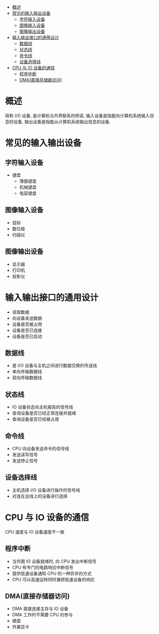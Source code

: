 <!-- TOC -->

- [概述](#概述)
- [常见的输入输出设备](#常见的输入输出设备)
    - [字符输入设备](#字符输入设备)
    - [图像输入设备](#图像输入设备)
    - [图像输出设备](#图像输出设备)
- [输入输出接口的通用设计](#输入输出接口的通用设计)
    - [数据线](#数据线)
    - [状态线](#状态线)
    - [命令线](#命令线)
    - [设备选择线](#设备选择线)
- [CPU 与 IO 设备的通信](#cpu-与-io-设备的通信)
    - [程序中断](#程序中断)
    - [DMA(直接存储器访问)](#dma直接存储器访问)

<!-- /TOC -->

# 概述

简称 I/O 设备, 是计算机与外界联系的桥梁, 输入设备是指能向计算机系统输入信息的设备, 输出设备是指能从计算机系统输出信息的设备.

# 常见的输入输出设备

## 字符输入设备

- 键盘
    - 薄膜键盘
    - 机械键盘
    - 电容键盘

## 图像输入设备

- 鼠标
- 数位板
- 扫描仪

## 图像输出设备

- 显示器
- 打印机
- 投影仪

# 输入输出接口的通用设计

- 读取数据
- 向设备发送数据
- 设备是否被占用
- 设备是否已连接
- 设备是否已启动

## 数据线

- 是 I/O 设备与主机之间进行数据交换的传送线
- 单向传输数据线
- 双向传输数据线

## 状态线

- IO 设备状态向主机报告的信号线
- 查询设备是否已经正常连接并就绪
- 查询设备是否已经被占用

## 命令线

- CPU 向设备发送命令的信号线
- 发送读写信号
- 发送停止信号

## 设备选择线

- 主机选择 I/O 设备进行操作的信号线
- 对连在总线上的设备进行选择

# CPU 与 IO 设备的通信

CPU 速度与 IO 设备速度不一致

## 程序中断

- 当外围 IO 设备就绪时, 向 CPU 发出中断信号
- CPU 有专门的电路响应中断信号
- 提供低速设备通知 CPU 的一种异步的方式
- CPU 可以高速运转同时兼顾低速设备的响应

## DMA(直接存储器访问)

- DMA 直接连接主存与 IO 设备
- DMA 工作时不需要 CPU 的参与
- 硬盘
- 外置显卡
